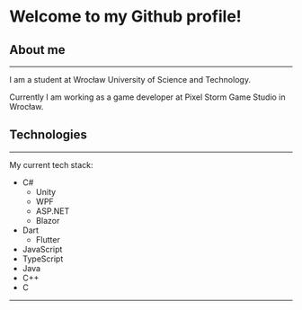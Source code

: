 # Welcome to my <b>Github</b> profile!

## About me
<hr/>

I am a student at Wrocław University of Science and Technology.

Currently I am working as a game developer at Pixel Storm Game Studio in
Wrocław.

## Technologies
<hr/>

My current tech stack:
- C# 
  - Unity
  - WPF
  - ASP.NET
  - Blazor
- Dart
  - Flutter
- JavaScript 
- TypeScript 
- Java 
- C++ 
- C

<hr>
